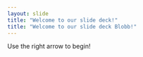 ```yaml
---
layout: slide
title: "Welcome to our slide deck!"
title: "Welcome to our slide deck Blobb!"
---
```


Use the right arrow to begin!
